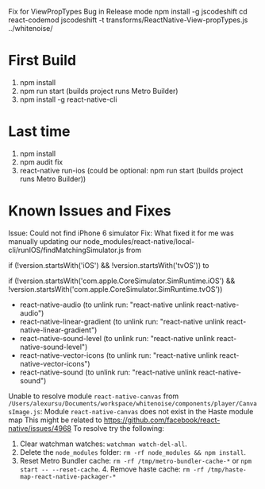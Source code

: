 Fix for ViewPropTypes Bug in Release mode
npm install -g jscodeshift
cd react-codemod
jscodeshift -t transforms/ReactNative-View-propTypes.js ../whitenoise/

# First Build

1. npm install
1. npm run start (builds project runs Metro Builder)
1. npm install -g react-native-cli

# Last time

1. npm install
2. npm audit fix
3. react-native run-ios (could be optional: npm run start (builds project runs Metro Builder))

# Known Issues and Fixes

Issue: Could not find iPhone 6 simulator
Fix: What fixed it for me was manually updating our node_modules/react-native/local-cli/runIOS/findMatchingSimulator.js from

if (!version.startsWith('iOS') && !version.startsWith('tvOS'))
to

if (!version.startsWith('com.apple.CoreSimulator.SimRuntime.iOS') && !version.startsWith('com.apple.CoreSimulator.SimRuntime.tvOS'))

- react-native-audio (to unlink run: "react-native unlink react-native-audio")
- react-native-linear-gradient (to unlink run: "react-native unlink react-native-linear-gradient")
- react-native-sound-level (to unlink run: "react-native unlink react-native-sound-level")
- react-native-vector-icons (to unlink run: "react-native unlink react-native-vector-icons")
- react-native-sound (to unlink run: "react-native unlink react-native-sound")

Unable to resolve module `react-native-canvas` from `/Users/alexursu/Documents/workspace/whitenoise/components/player/CanvasImage.js`: Module `react-native-canvas` does not exist in the Haste module map This might be related to https://github.com/facebook/react-native/issues/4968 To resolve try the following:

1. Clear watchman watches: `watchman watch-del-all`.
2. Delete the `node_modules` folder: `rm -rf node_modules && npm install`.
3. Reset Metro Bundler cache: `rm -rf /tmp/metro-bundler-cache-*` or `npm start -- --reset-cache`. 4. Remove haste cache: `rm -rf /tmp/haste-map-react-native-packager-*`
